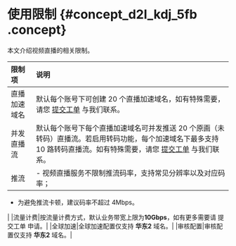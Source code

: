# 使用限制 {#concept_d2l_kdj_5fb .concept}

本文介绍视频直播的相关限制。

|限制项|说明|
|:--|:-|
|直播加速域名|默认每个账号下可创建 20 个直播加速域名，如有特殊需要，请您 [提交工单](https://workorder.console.aliyun.com/console.htm#/ticket/add?productCode=vod&commonQuestionId=561) 与我们联系。|
|并发直播流|默认每个账号下每个直播加速域名可并发推送 20 个原画（未转码）直播流。若启用转码功能，每个加速域名下最多支持 10 路转码直播流。如有特殊需要，请您 [提交工单](https://workorder.console.aliyun.com/console.htm#/ticket/add?productCode=vod&commonQuestionId=561) 与我们联系。|
|推流| -   视频直播服务不限制推流码率，支持常见分辨率以及对应码率；
-   为避免推流卡顿，建议码率不超过 4Mbps。

 |
|流量计费|按流量计费方式，默认业务带宽上限为**10Gbps**，如有更多需要请 提交工单 申请。|
|全球加速|全球加速配置仅支持 **华东2** 域名。|
|审核配置|审核配置仅支持 **华东2** 域名。|

